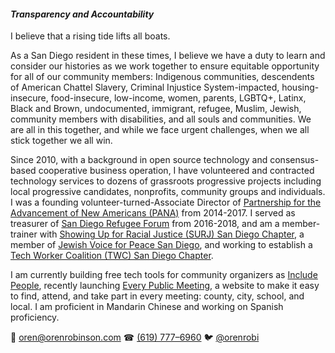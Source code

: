 #### *Transparency and Accountability*

I believe that a rising tide lifts all boats.

As a San Diego resident in these times, I believe we have a duty to learn and consider our histories as we work together to ensure equitable opportunity for all of our community members: Indigenous communities, descendents of American Chattel Slavery, Criminal Injustice System-impacted, housing-insecure, food-insecure, low-income, women, parents, LGBTQ+, Latinx, Black and Brown, undocumented, immigrant, refugee, Muslim, Jewish, community members with disabilities, and all souls and communities. We are all in this together, and while we face urgent challenges, when we all stick together we all win.

Since 2010, with a background in open source technology and consensus-based cooperative business operation, I have volunteered and contracted technology services to dozens of grassroots progressive projects including local progressive candidates, nonprofits, community groups and individuals. I was a founding volunteer-turned-Associate Director of [Partnership for the Advancement of New Americans (PANA)](https://www.panasd.org) from 2014-2017. I served as treasurer of [San Diego Refugee Forum](http://www.sdrefugeeforum.org/) from 2016-2018, and am a member-trainer with [Showing Up for Racial Justice (SURJ) San Diego Chapter](https://surjsandiego.org/), a member of [Jewish Voice for Peace San Diego](https://www.jvpsandiego.org/), and working to establish a [Tech Worker Coalition (TWC) San Diego Chapter](https://www.meetup.com/TWCSanDiego).

I am currently building free tech tools for community organizers as [Include People](https://www.patreon.com/includepeople), recently launching [Every Public Meeting](https://www.everypublicmeeting.com), a website to make it easy to find, attend, and take part in every meeting: county, city, school, and local. I am proficient in Mandarin Chinese and working on Spanish proficiency.

📧 [oren@orenrobinson.com](mailto:oren@orenrobinson.com) ☎ [(619) 777–6960](tel:16197776960) 🐦 [@orenrobi](https://twitter.com/orenrobi/)
